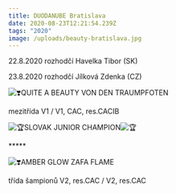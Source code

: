 ```yaml
---
title: DUODANUBE Bratislava
date: 2020-08-23T12:21:54.239Z
tags: "2020"
image: /uploads/beauty-bratislava.jpg
---
```

<!--StartFragment-->

22.8.2020 rozhodčí Havelka Tibor (SK)

23.8.2020 rozhodčí Jílková Zdenka (CZ)

![❣️](https://static.xx.fbcdn.net/images/emoji.php/v9/teb/1/16/2763.png)QUITE A BEAUTY VON DEN TRAUMPFOTEN

mezitřída V1 / V1, CAC, res.CACIB

﻿![🏆](https://static.xx.fbcdn.net/images/emoji.php/v9/tbe/1/16/1f3c6.png)SLOVAK JUNIOR CHAMPION![🏆](https://static.xx.fbcdn.net/images/emoji.php/v9/tbe/1/16/1f3c6.png)

\*\*\*\**

![❣️](https://static.xx.fbcdn.net/images/emoji.php/v9/teb/1/16/2763.png)AMBER GLOW ZAFA FLAME

třída šampionů V2, res.CAC / V2, res.CAC

<!--EndFragment-->